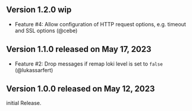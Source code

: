 

Version 1.2.0 wip
-------------

- Feature #4: Allow  configuration of HTTP request options, e.g. timeout and SSL options (@cebe)



Version 1.1.0 released on May 17, 2023
-------------

- Feature #2: Drop messages if remap loki level is set to `false` (@lukassarfert)

Version 1.0.0 released on May 12, 2023
-------------

initial Release. 
